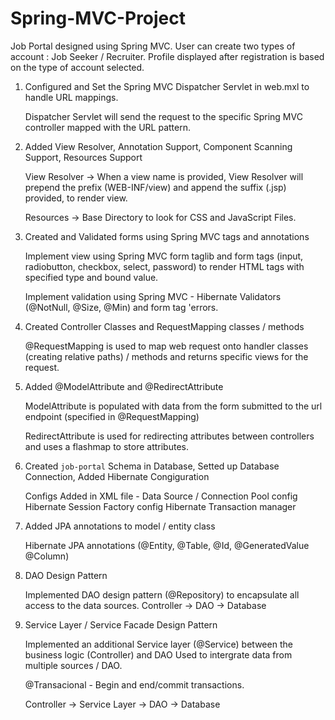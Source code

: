 # Spring-MVC-Project

Job Portal designed using Spring MVC. User can create two types of account : Job Seeker / Recruiter.
Profile displayed after registration is based on the type of account selected. 



1. Configured and Set the Spring MVC Dispatcher Servlet in web.mxl to handle URL mappings. 

    Dispatcher Servlet will send the request to the specific Spring MVC controller mapped with the URL pattern. 


2. Added View Resolver, Annotation Support, Component Scanning Support, Resources Support

    View Resolver ->  When a view name is provided, View Resolver will prepend the prefix (WEB-INF/view) and append the 
    suffix (.jsp) provided, to render view. 

    Resources -> Base Directory to look for CSS and JavaScript Files. 


3. Created and Validated forms using Spring MVC tags and annotations

    Implement view using Spring MVC form taglib and form tags (input, radiobutton, checkbox, select, password) 
    to render HTML tags with specified type and bound value.

    Implement validation using Spring MVC - Hibernate Validators (@NotNull, @Size, @Min) and form tag 'errors.


4. Created Controller Classes and RequestMapping classes / methods

    @RequestMapping is used to map web request onto handler classes (creating relative paths) / methods and returns 
    specific views for the request. 


5. Added @ModelAttribute and @RedirectAttribute

    ModelAttribute is populated with data from the form submitted to the url endpoint (specified in @RequestMapping)  

    RedirectAttribute is used for redirecting attributes between controllers and uses a flashmap to store attributes.


6. Created `job-portal` Schema in Database, Setted up Database Connection, Added Hibernate Congiguration
    
    Configs Added in XML file - 
    Data Source / Connection Pool config
    Hibernate Session Factory config
    Hibernate Transaction manager

7. Added JPA annotations to model / entity class 
   
    Hibernate JPA annotations (@Entity, @Table, @Id, @GeneratedValue @Column)
   
8. DAO Design Pattern

    Implemented DAO design pattern (@Repository) to encapsulate all access to the data sources.
    Controller -> DAO -> Database

9. Service Layer / Service Facade Design Pattern    
    
    Implemented an additional Service layer (@Service) between the business logic (Controller) and DAO 
    Used to intergrate data from multiple sources / DAO. 
    
    @Transacional - Begin and end/commit transactions. 
    
    Controller -> Service Layer -> DAO -> Database
    
    




